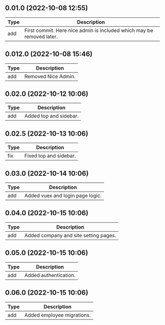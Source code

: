 ## 0.01.0 (2022-10-08 12:55)
| Type | Description         |
| ---- | ------------------- |
| add  | First commit. Here nice admin is included which may be removed later. |

## 0.012.0 (2022-10-08 15:46)
| Type | Description         |
| ---- | ------------------- |
| add  | Removed Nice Admin. |

## 0.02.0 (2022-10-12 10:06)
| Type | Description         |
| ---- | ------------------- |
| add  | Added top and sidebar. |

## 0.02.5 (2022-10-13 10:06)
| Type | Description         |
| ---- | ------------------- |
| fix  | Fixed top and sidebar. |

## 0.03.0 (2022-10-14 10:06)
| Type | Description         |
| ---- | ------------------- |
| add  | Added vuex and login page logic. |

## 0.04.0 (2022-10-15 10:06)
| Type | Description         |
| ---- | ------------------- |
| add  | Added company and site setting pages. |

## 0.05.0 (2022-10-15 10:06)
| Type | Description         |
| ---- | ------------------- |
| add  | Added authentication. |

## 0.06.0 (2022-10-15 10:06)
| Type | Description         |
| ---- | ------------------- |
| add  | Added employee migrations. |